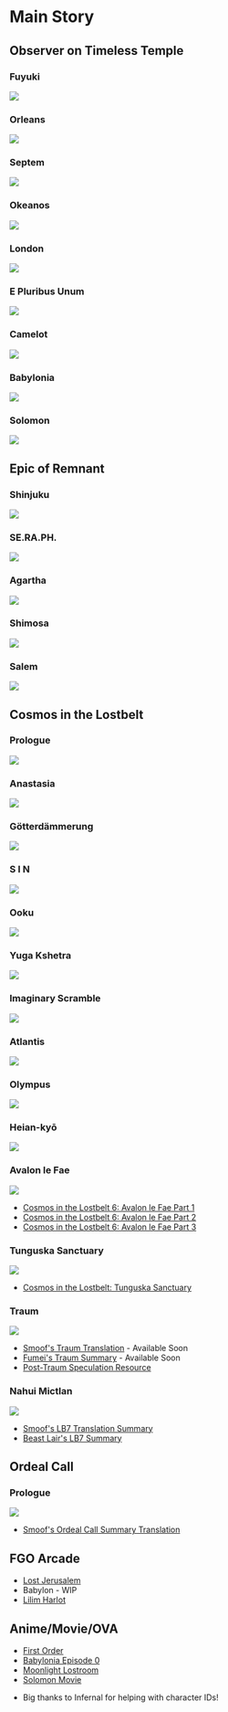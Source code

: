 # Main Story

## Observer on Timeless Temple

### Fuyuki

[![](https://i.imgur.com/I9FV7Kc.png)](Singularity/fuyuki.md)

### Orleans

[![](https://i.imgur.com/IawL1o6.png)](Singularity/orleans.md)

### Septem

[![](https://i.imgur.com/im0yV5d.png)](Singularity/septem.md)

### Okeanos

[![](https://i.imgur.com/c9jaFtF.png)](Singularity/okeanos.md)

### London

[![](https://i.imgur.com/HxV5KUH.png)](Singularity/london.md)

### E Pluribus Unum

[![](https://i.imgur.com/JlP9YpX.png)](Singularity/america.md)

### Camelot

[![](https://i.imgur.com/CxGGEZa.png)](Singularity/camelot.md)

### Babylonia

[![](https://i.imgur.com/55NBj3S.png)](Singularity/babylonia.md)

### Solomon

[![](https://i.imgur.com/2EYkxjT.png)](Singularity/solomon.md)

## Epic of Remnant

### Shinjuku

[![](https://i.imgur.com/fce7fkG.png)](Remnants/shinjuku.md)

### SE.RA.PH.

[![](https://i.imgur.com/gLGG2Cc.png)](Remnants/seraph.md)

### Agartha

[![](https://i.imgur.com/Vk61wZN.png)](Remnants/agartha.md)

### Shimosa

[![](https://i.imgur.com/sE1cQxC.png)](Remnants/shimosa.md)

### Salem

[![](https://i.imgur.com/rMaqiNK.png)](Remnants/salem.md)

## Cosmos in the Lostbelt

### Prologue

[![](https://i.imgur.com/jDauLq1.png)](Lostbelt/prologue.md)

### Anastasia

[![](https://i.imgur.com/Il7KXJV.png)](Lostbelt/anastasia.md)

### Götterdämmerung

[![](https://i.imgur.com/5xVJ4Cs.png)](Lostbelt/gotterdamerung.md)

### S I N

[![](https://i.imgur.com/dP6DrD6.png)](Lostbelt/sin.md)

### Ooku

[![](https://i.imgur.com/NGaUMd4.png)](Lostbelt/ooku.md)

### Yuga Kshetra

[![](https://i.imgur.com/mhkIFe9.png)](Lostbelt/yugakshetra.md)

### Imaginary Scramble

[![](https://i.imgur.com/1DqgN0d.png)](Lostbelt/imaginary-scramble.md)

### Atlantis

[![](https://i.imgur.com/SEr7ayy.png)](Lostbelt/atlantis.md)

### Olympus

[![](https://i.imgur.com/FFUtaUj.png)](Lostbelt/olympus.md)

### Heian-kyō

[![](https://i.imgur.com/TLqZwO1.png)](Lostbelt/heian-kyo.md)

### Avalon le Fae

![](https://i.imgur.com/aMpK080.png)

* [Cosmos in the Lostbelt 6: Avalon le Fae Part 1](Lostbelt/avalon1.md)
* [Cosmos in the Lostbelt 6: Avalon le Fae Part 2](Lostbelt/avalon2.md)
* [Cosmos in the Lostbelt 6: Avalon le Fae Part 3](Lostbelt/avalon3.md)

### Tunguska Sanctuary

![](https://i.imgur.com/rXPJbW1.png)

* [Cosmos in the Lostbelt: Tunguska Sanctuary](Lostbelt/tunguska.md)

### Traum

![](https://i.imgur.com/ADORzGw.png)

* [Smoof's Traum Translation](Lostbelt/traum-TL-Smoof.md) - Available Soon
* [Fumei's Traum Summary](Lostbelt/traum-summary-fumei.md) - Available Soon
* [Post-Traum Speculation Resource](Lostbelt/ayylmao.md)

### Nahui Mictlan

![](https://static.atlasacademy.io/JP/Banner/questboard_cap317.png)

* [Smoof's LB7 Translation Summary](Lostbelt/mictlan-smoof.md)
* [Beast Lair's LB7 Summary](Lostbelt/mictlan-BL.md)

## Ordeal Call

### Prologue

![](https://static.atlasacademy.io/JP/Banner/questboard_cap400.png)

* [Smoof's Ordeal Call Summary Translation](Ordeal-Call/prologue-smoof.md)

## FGO Arcade

* [Lost Jerusalem](Arcade/jerusalem.md)
* Babylon - WIP
* [Lilim Harlot](Arcade/lilim-harlot.md)

## Anime/Movie/OVA

* [First Order](Anime/First%20Order.md)
* [Babylonia Episode 0](Anime/Babylonia%20Ep%200.md)
* [Moonlight Lostroom](Anime/Moonlight%20Lostroom.md)
* [Solomon Movie](Anime/Solomon%20Movie.md)

- Big thanks to Infernal for helping with character IDs!